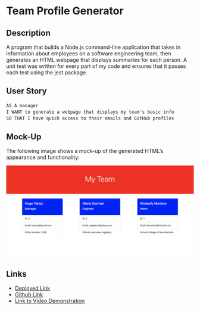# Team Profile Generator

## Description

A program that builds a Node.js command-line application that takes in information about employees on a software engineering team, then generates an HTML webpage that displays summaries for each person. A unit test was written for every part of my code and ensures that it passes each test using the jest package.

## User Story

```md
AS A manager
I WANT to generate a webpage that displays my team's basic info
SO THAT I have quick access to their emails and GitHub profiles
```

## Mock-Up

The following image shows a mock-up of the generated HTML’s appearance and functionality:

![HTML webpage titled “My Team” features five boxes listing employee names, titles, and other key info.](./my-team.png)

## Links

- [Deployed Link](https://hyanez.github.io/TEAM-PROFILE-GENERATOR/)
- [Github Link](https://github.com/hyanez/TEAM-PROFILE-GENERATOR)
- [Link to Video Demonstration](https://watch.screencastify.com/v/dxQfH0Nml39GM7PzMZLF)
